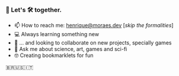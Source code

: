 ### 👋 Let's 🛠️ together.

- 📫 How to reach me: henrique@moraes.dev [*skip the formalities*]
- 💻 Always learning something new
- 📢 ... and looking to collaborate on new projects, specially games
- 💬 Ask me about science, art, games and sci-fi
- 🤓 Creating bookmarklets for fun

🇧🇷🇺🇸🇮🇹
